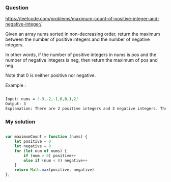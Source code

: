### Question

https://leetcode.com/problems/maximum-count-of-positive-integer-and-negative-integer/

Given an array nums sorted in non-decreasing order, return the maximum between the number of positive integers and the number of negative integers.

In other words, if the number of positive integers in nums is pos and the number of negative integers is neg, then return the maximum of pos and neg.

Note that 0 is neither positive nor negative.

Example :

```md

Input: nums = [-3,-2,-1,0,0,1,2]
Output: 3
Explanation: There are 2 positive integers and 3 negative integers. The maximum count among them is 3.

```

### My solution

```js

var maximumCount = function (nums) {
    let positive = 0
    let negative = 0
    for (let num of nums) {
        if (num > 0) positive++
        else if (num < 0) negative++
    }
    return Math.max(positive, negative)
};

```
